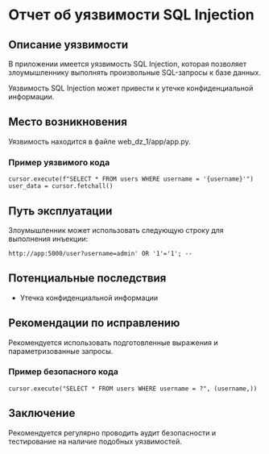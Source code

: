 # Отчет об уязвимости SQL Injection

## Описание уязвимости

В приложении имеется уязвимость SQL Injection, которая позволяет злоумышленнику выполнять произвольные SQL-запросы к базе данных. 

Уязвимость SQL Injection может привести к утечке конфиденциальной информации.

## Место возникновения

Уязвимость находится в файле web_dz_1/app/app.py.

### Пример уязвимого кода

```
cursor.execute(f"SELECT * FROM users WHERE username = '{username}'")
user_data = cursor.fetchall()
```

## Путь эксплуатации

Злоумышленник может использовать следующую строку для выполнения инъекции:

```
http://app:5000/user?username=admin' OR '1'='1'; --
```

## Потенциальные последствия

- Утечка конфиденциальной информации

## Рекомендации по исправлению

Рекомендуется использовать подготовленные выражения и параметризованные запросы. 

### Пример безопасного кода

```
cursor.execute("SELECT * FROM users WHERE username = ?", (username,))
```

## Заключение

Рекомендуется регулярно проводить аудит безопасности и тестирование на наличие подобных уязвимостей.
